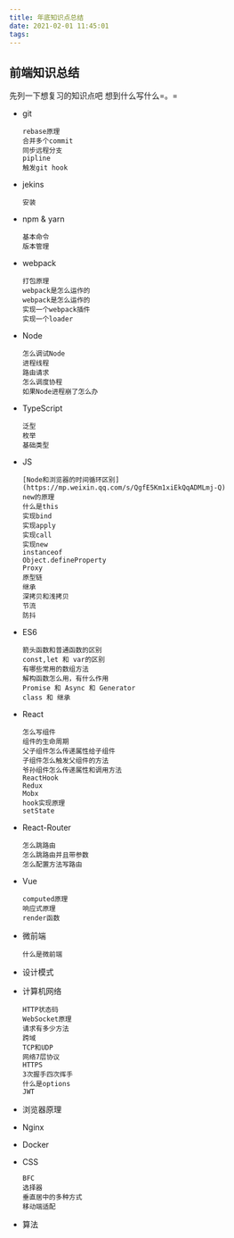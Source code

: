 ```yaml
---
title: 年底知识点总结
date: 2021-02-01 11:45:01
tags:
---
```


## 前端知识总结

先列一下想复习的知识点吧 想到什么写什么=。=

*   git

        rebase原理
        合并多个commit
        同步远程分支
        pipline
        触发git hook

*   jekins

        安装

*   npm & yarn

        基本命令
        版本管理

        

*   webpack

        打包原理
        webpack是怎么运作的
        webpack是怎么运作的
        实现一个webpack插件
        实现一个loader

*   Node

        怎么调试Node
        进程线程
        路由请求
        怎么调度协程
        如果Node进程崩了怎么办

*   TypeScript

        泛型
        枚举
        基础类型

*   JS

        [Node和浏览器的时间循环区别](https://mp.weixin.qq.com/s/QgfE5Km1xiEkQqADMLmj-Q)
        new的原理
        什么是this
        实现bind
        实现apply
        实现call
        实现new
        instanceof
        Object.defineProperty
        Proxy
        原型链
        继承
        深拷贝和浅拷贝
        节流
        防抖

*   ES6

        箭头函数和普通函数的区别
        const,let 和 var的区别
        有哪些常用的数组方法
        解构函数怎么用，有什么作用
        Promise 和 Async 和 Generator
        class 和 继承

*   React

        怎么写组件
        组件的生命周期
        父子组件怎么传递属性给子组件
        子组件怎么触发父组件的方法
        爷孙组件怎么传递属性和调用方法
        ReactHook
        Redux
        Mobx
        hook实现原理
        setState

*   React-Router

        怎么跳路由
        怎么跳路由并且带参数
        怎么配置方法写路由

*   Vue

        computed原理
        响应式原理
        render函数

*   微前端

        什么是微前端

*   设计模式

        

*   计算机网络

        HTTP状态码
        WebSocket原理
        请求有多少方法
        跨域
        TCP和UDP
        网络7层协议
        HTTPS
        3次握手四次挥手
        什么是options
        JWT

*   浏览器原理 
*   Nginx
*   Docker
*   CSS

        BFC
        选择器
        垂直居中的多种方式
        移动端适配

*   算法
